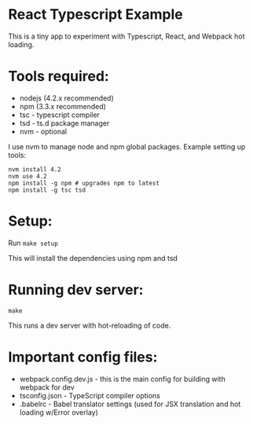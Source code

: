 # React Typescript Example

This is a tiny app to experiment with Typescript, React, and Webpack hot loading.

# Tools required:
   - nodejs (4.2.x recommended)
   - npm (3.3.x recommended)
   - tsc - typescript compiler
   - tsd - ts.d package manager
   - nvm - optional

I use nvm to manage node and npm global packages. Example setting up tools:

```
nvm install 4.2
nvm use 4.2
npm install -g npm # upgrades npm to latest
npm install -g tsc tsd
```

# Setup:

Run `make setup`

This will install the dependencies using npm and tsd

# Running dev server:

`make`

This runs a dev server with hot-reloading of code.

# Important config files:

- webpack.config.dev.js - this is the main config for building with webpack for dev
- tsconfig.json - TypeScript compiler options
- .babelrc - Babel translator settings (used for JSX translation and hot loading w/Error overlay)